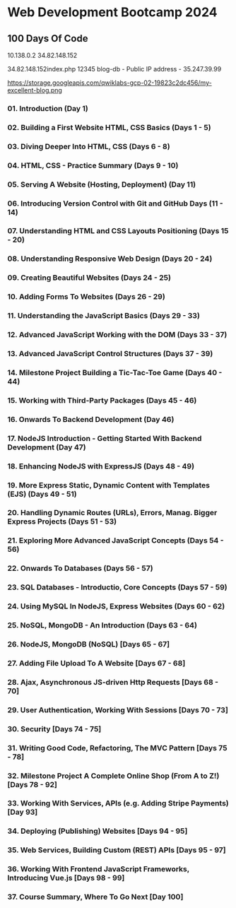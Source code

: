 # Web Development Bootcamp 2024

## 100 Days Of Code

10.138.0.2
34.82.148.152

34.82.148.152index.php
12345
blog-db - Public IP address - 35.247.39.99

https://storage.googleapis.com/qwiklabs-gcp-02-19823c2dc456/my-excellent-blog.png

### 01. Introduction (Day 1)

### 02. Building a First Website HTML, CSS Basics (Days 1 - 5)

### 03. Diving Deeper Into HTML, CSS (Days 6 - 8)

### 04. HTML, CSS - Practice Summary (Days 9 - 10)

### 05. Serving A Website (Hosting, Deployment) (Day 11)

### 06. Introducing Version Control with Git and GitHub Days (11 - 14)

### 07. Understanding HTML and CSS Layouts Positioning (Days 15 - 20)

### 08. Understanding Responsive Web Design (Days 20 - 24)

### 09. Creating Beautiful Websites (Days 24 - 25)

### 10. Adding Forms To Websites (Days 26 - 29)

### 11. Understanding the JavaScript Basics (Days 29 - 33)

### 12. Advanced JavaScript Working with the DOM (Days 33 - 37)

### 13. Advanced JavaScript Control Structures (Days 37 - 39)

### 14. Milestone Project Building a Tic-Tac-Toe Game (Days 40 - 44)

### 15. Working with Third-Party Packages (Days 45 - 46)

### 16. Onwards To Backend Development (Day 46)

### 17. NodeJS Introduction - Getting Started With Backend Development (Day 47)

### 18. Enhancing NodeJS with ExpressJS (Days 48 - 49)

### 19. More Express Static, Dynamic Content with Templates (EJS) (Days 49 - 51)

### 20. Handling Dynamic Routes (URLs), Errors, Manag. Bigger Express Projects (Days 51 - 53)

### 21. Exploring More Advanced JavaScript Concepts (Days 54 - 56)

### 22. Onwards To Databases (Days 56 - 57)

### 23. SQL Databases - Introductio, Core Concepts (Days 57 - 59)

### 24. Using MySQL In NodeJS, Express Websites (Days 60 - 62)

### 25. NoSQL, MongoDB - An Introduction (Days 63 - 64)

### 26. NodeJS, MongoDB (NoSQL) [Days 65 - 67]

### 27. Adding File Upload To A Website [Days 67 - 68]

### 28. Ajax, Asynchronous JS-driven Http Requests [Days 68 - 70]

### 29. User Authentication, Working With Sessions [Days 70 - 73]

### 30. Security [Days 74 - 75]

### 31. Writing Good Code, Refactoring, The MVC Pattern [Days 75 - 78]

### 32. Milestone Project A Complete Online Shop (From A to Z!) [Days 78 - 92]

### 33. Working With Services, APIs (e.g. Adding Stripe Payments) [Day 93]

### 34. Deploying (Publishing) Websites [Days 94 - 95]

### 35. Web Services, Building Custom (REST) APIs [Days 95 - 97]

### 36. Working With Frontend JavaScript Frameworks, Introducing Vue.js [Days 98 - 99]

### 37. Course Summary, Where To Go Next [Day 100]
